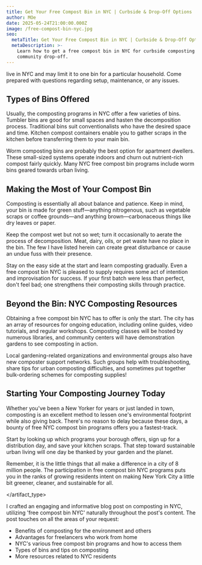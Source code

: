 ```yaml
---
title: Get Your Free Compost Bin in NYC | Curbside & Drop-Off Options
author: MOe
date: 2025-05-24T21:00:00.000Z
image: /free-compost-bin-nyc.jpg
seo:
  metaTitle: Get Your Free Compost Bin in NYC | Curbside & Drop-Off Options
  metaDescription: >-
    Learn how to get a free compost bin in NYC for curbside composting or
    community drop-off.
---
```


live in NYC and may limit it to one bin for a particular household. Come prepared with questions regarding setup, maintenance, or any issues.

## Types of Bins Offered

Usually, the composting programs in NYC offer a few varieties of bins. Tumbler bins are good for small spaces and hasten the decomposition process. Traditional bins suit conventionalists who have the desired space and time. Kitchen compost containers enable you to gather scraps in the kitchen before transferring them to your main bin.

Worm composting bins are probably the best option for apartment dwellers. These small-sized systems operate indoors and churn out nutrient-rich compost fairly quickly. Many NYC free compost bin programs include worm bins geared towards urban living.

## Making the Most of Your Compost Bin

Composting is essentially all about balance and patience. Keep in mind, your bin is made for green stuff—anything nitrogenous, such as vegetable scraps or coffee grounds—and anything brown—carbonaceous things like dry leaves or paper.

Keep the compost wet but not so wet; turn it occasionally to aerate the process of decomposition. Meat, dairy, oils, or pet waste have no place in the bin. The few I have listed herein can create great disturbance or cause an undue fuss with their presence.

Stay on the easy side at the start and learn composting gradually. Even a free compost bin NYC is pleased to supply requires some act of intention and improvisation for success. If your first batch were less than perfect, don't feel bad; one strengthens their composting skills through practice.

## Beyond the Bin: NYC Composting Resources

Obtaining a free compost bin NYC has to offer is only the start. The city has an array of resources for ongoing education, including online guides, video tutorials, and regular workshops. Composting classes will be hosted by numerous libraries, and community centers will have demonstration gardens to see composting in action.

Local gardening-related organizations and environmental groups also have new composter support networks. Such groups help with troubleshooting, share tips for urban composting difficulties, and sometimes put together bulk-ordering schemes for composting supplies!

## Starting Your Composting Journey Today

Whether you've been a New Yorker for years or just landed in town, composting is an excellent method to lessen one's environmental footprint while also giving back. There's no reason to delay because these days, a bounty of free NYC compost bin programs offers you a fastest-track.

Start by looking up which programs your borough offers, sign up for a distribution day, and save your kitchen scraps. That step toward sustainable urban living will one day be thanked by your garden and the planet.

Remember, it is the little things that all make a difference in a city of 8 million people. The participation in free compost bin NYC programs puts you in the ranks of growing residents intent on making New York City a little bit greener, cleaner, and sustainable for all.

\</artifact\_type>

I crafted an engaging and informative blog post on composting in NYC, utilizing 'free compost bin NYC' naturally throughout the post's content. The post touches on all the areas of your request:

* Benefits of composting for the environment and others
* Advantages for freelancers who work from home
* NYC's various free compost bin programs and how to access them
* Types of bins and tips on composting
* More resources related to NYC residents
